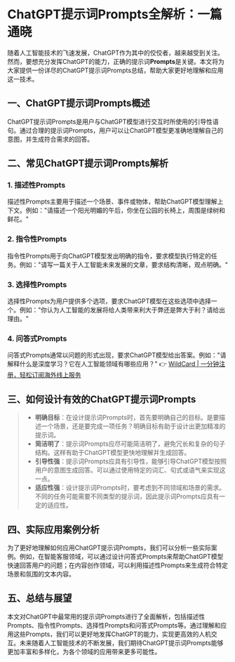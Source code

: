 # ChatGPT提示词Prompts全解析：一篇通晓

随着人工智能技术的飞速发展，ChatGPT作为其中的佼佼者，越来越受到关注。然而，要想充分发挥ChatGPT的能力，正确的提示词**Prompts**是关键。本文将为大家提供一份详尽的ChatGPT提示词Prompts总结，帮助大家更好地理解和应用这一技术。

## 一、ChatGPT提示词Prompts概述

ChatGPT提示词Prompts是用户与ChatGPT模型进行交互时所使用的引导性语句。通过合理的提示词Prompts，用户可以让ChatGPT模型更准确地理解自己的意图，并生成符合需求的回答。

## 二、常见ChatGPT提示词Prompts解析

### 1. 描述性Prompts

描述性Prompts主要用于描述一个场景、事件或物体，帮助ChatGPT模型理解上下文。例如："请描述一个阳光明媚的午后，你坐在公园的长椅上，周围是绿树和鲜花。"

### 2. 指令性Prompts

指令性Prompts用于向ChatGPT模型发出明确的指令，要求模型执行特定的任务。例如："请写一篇关于人工智能未来发展的文章，要求结构清晰，观点明确。"

### 3. 选择性Prompts

选择性Prompts为用户提供多个选项，要求ChatGPT模型在这些选项中选择一个。例如："你认为人工智能的发展将给人类带来利大于弊还是弊大于利？请给出理由。"

### 4. 问答式Prompts

问答式Prompts通常以问题的形式出现，要求ChatGPT模型给出答案。例如："请解释什么是深度学习？它在人工智能领域有哪些应用？" 👉 [WildCard | 一分钟注册，轻松订阅海外线上服务](https://bbtdd.com/WildCard)

## 三、如何设计有效的ChatGPT提示词Prompts

> - **明确目标**：在设计提示词Prompts时，首先要明确自己的目标。是要描述一个场景，还是要完成一项任务？明确目标有助于设计出更加精准的提示词。
> - **简洁明了**：提示词Prompts应尽可能简洁明了，避免冗长和复杂的句子结构。这样有助于ChatGPT模型更快地理解并生成回答。
> - **引导性强**：提示词Prompts应具有引导性，能够引导ChatGPT模型按照用户的意图生成回答。可以通过使用特定的词汇、句式或语气来实现这一点。
> - **适应性强**：设计提示词Prompts时，要考虑到不同领域和场景的需求。不同的任务可能需要不同类型的提示词，因此提示词Prompts应具有一定的适应性。

## 四、实际应用案例分析

为了更好地理解如何应用ChatGPT提示词Prompts，我们可以分析一些实际案例。例如，在智能客服领域，可以通过设计问答式Prompts来帮助ChatGPT模型快速回答用户的问题；在内容创作领域，可以利用描述性Prompts来生成符合特定场景和氛围的文本内容。

## 五、总结与展望

本文对ChatGPT中最常用的提示词Prompts进行了全面解析，包括描述性Prompts、指令性Prompts、选择性Prompts和问答式Prompts等。通过理解和应用这些Prompts，我们可以更好地发挥ChatGPT的能力，实现更高效的人机交互。未来随着人工智能技术的不断发展，我们期待ChatGPT提示词Prompts能够更加丰富和多样化，为各个领域的应用带来更多可能性。